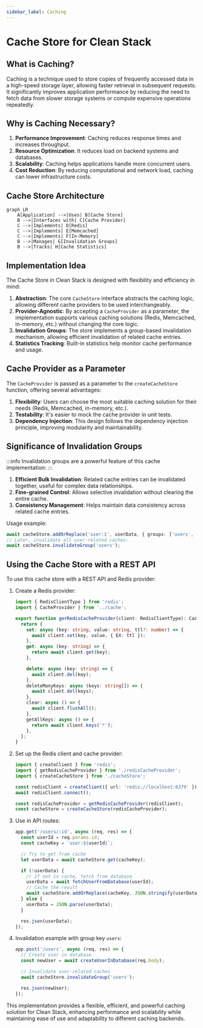 ```yaml
---
sidebar_label: Caching
---
```

# Cache Store for Clean Stack

## What is Caching?

Caching is a technique used to store copies of frequently accessed data in a high-speed storage layer, allowing faster retrieval in subsequent requests. It significantly improves application performance by reducing the need to fetch data from slower storage systems or compute expensive operations repeatedly.

## Why is Caching Necessary?

1. **Performance Improvement**: Caching reduces response times and increases throughput.
2. **Resource Optimization**: It reduces load on backend systems and databases.
3. **Scalability**: Caching helps applications handle more concurrent users.
4. **Cost Reduction**: By reducing computational and network load, caching can lower infrastructure costs.

## Cache Store Architecture

```mermaid
graph LR
    A[Application] -->|Uses| B[Cache Store]
    B -->|Interfaces with| C[Cache Provider]
    C -->|Implements| D[Redis]
    C -->|Implements| E[Memcached]
    C -->|Implements| F[In-Memory]
    B -->|Manages| G[Invalidation Groups]
    B -->|Tracks| H[Cache Statistics]
```

## Implementation Idea

The Cache Store in Clean Stack is designed with flexibility and efficiency in mind:

1. **Abstraction**: The core `CacheStore` interface abstracts the caching logic, allowing different cache providers to be used interchangeably.
2. **Provider-Agnostic**: By accepting a `CacheProvider` as a parameter, the implementation supports various caching solutions (Redis, Memcached, in-memory, etc.) without changing the core logic.
3. **Invalidation Groups**: The store implements a group-based invalidation mechanism, allowing efficient invalidation of related cache entries.
4. **Statistics Tracking**: Built-in statistics help monitor cache performance and usage.

## Cache Provider as a Parameter

The `CacheProvider` is passed as a parameter to the `createCacheStore` function, offering several advantages:

1. **Flexibility**: Users can choose the most suitable caching solution for their needs (Redis, Memcached, in-memory, etc.).
2. **Testability**: It's easier to mock the cache provider in unit tests.
3. **Dependency Injection**: This design follows the dependency injection principle, improving modularity and maintainability.


## Significance of Invalidation Groups

:::info
Invalidation groups are a powerful feature of this cache implementation:
:::

1. **Efficient Bulk Invalidation**: Related cache entries can be invalidated together, useful for complex data relationships.
2. **Fine-grained Control**: Allows selective invalidation without clearing the entire cache.
3. **Consistency Management**: Helps maintain data consistency across related cache entries.

Usage example:

```typescript
await cacheStore.addOrReplace('user:1', userData, { groups: ['users', 'active-users'] });
// Later, invalidate all user-related caches:
await cacheStore.invalidateGroup('users');
```

## Using the Cache Store with a REST API

To use this cache store with a REST API and Redis provider:

1. Create a Redis provider:

    ```typescript
    import { RedisClientType } from 'redis';
    import { CacheProvider } from '../cache';

    export function gerRedisCacheProvider(client: RedisClientType): CacheProvider {
      return {
        set: async (key: string, value: string, ttl?: number) => {
          await client.set(key, value, { EX: ttl });
        },
        get: async (key: string) => {
          return await client.get(key);
        },

        delete: async (key: string) => {
          await client.del(key);
        },
        deleteManyKeys: async (keys: string[]) => {
          await client.del(keys);
        },
        clear: async () => {
          await client.flushAll();
        },
        getAllKeys: async () => {
          return await client.keys('*');
        },
      };
    }
    ```

2. Set up the Redis client and cache provider:

    ```typescript
    import { createClient } from 'redis';
    import { getRedisCacheProvider } from './redisCacheProvider';
    import { createCacheStore } from './cacheStore';

    const redisClient = createClient({ url: 'redis://localhost:6379' });
    await redisClient.connect();

    const redisCacheProvider = getRedisCacheProvider(redisClient);
    const cacheStore = createCacheStore(redisCacheProvider);
    ```

3. Use in API routes:

    ```typescript
    app.get('/users/:id', async (req, res) => {
      const userId = req.params.id;
      const cacheKey = `user:${userId}`;

      // Try to get from cache
      let userData = await cacheStore.get(cacheKey);

      if (!userData) {
        // If not in cache, fetch from database
        userData = await fetchUserFromDatabase(userId);
        // Cache the result
        await cacheStore.addOrReplace(cacheKey, JSON.stringify(userData), { ttl: 3600, groups: ['users'] });
      } else {
        userData = JSON.parse(userData);
      }

      res.json(userData);
    });
    ```

4. Invalidation example with group key `users`:

      ```typescript
      app.post('/users', async (req, res) => {
        // Create user in database
        const newUser = await createUserInDatabase(req.body);

        // Invalidate user-related caches
        await cacheStore.invalidateGroup('users');

        res.json(newUser);
      });
      ```


This implementation provides a flexible, efficient, and powerful caching solution for Clean Stack, enhancing performance and scalability while maintaining ease of use and adaptability to different caching backends.
